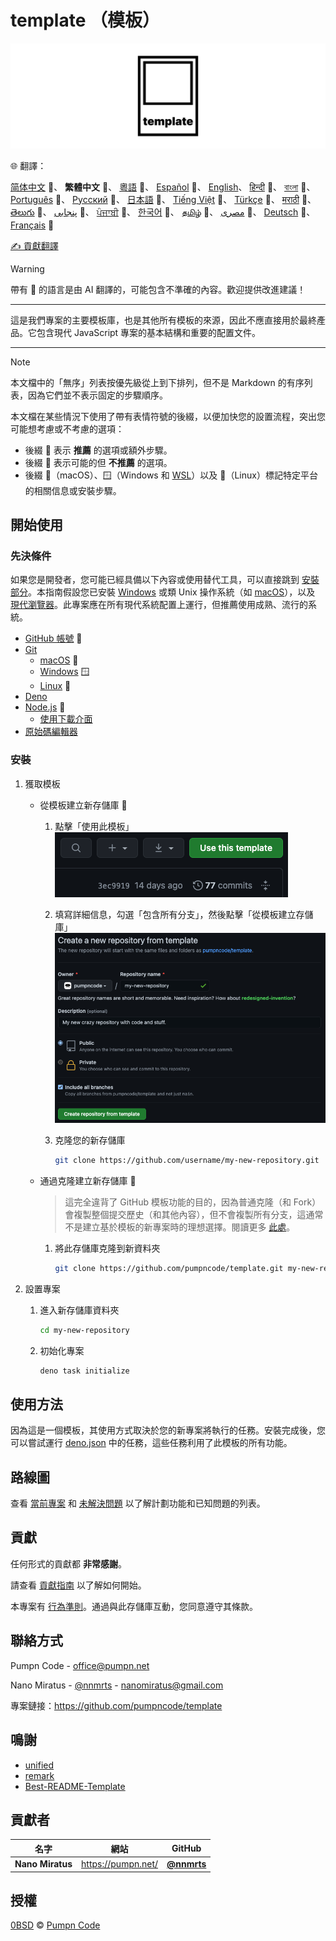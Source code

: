 # template （模板）

[![pumpncode/template 的標誌][logo-wide]][self]

🌐 翻譯：

[简体中文][readme-zh-cn] 🤖、
**繁體中文** 🤖、
[粵語][readme-zh-hk] 🤖、
[Español][readme-es] 🤖、
[English][readme-en]、
[हिन्दी][readme-hi] 🤖、
[বাংলা][readme-bn] 🤖、
[Português][readme-pt] 🤖、
[Русский][readme-ru] 🤖、
[日本語][readme-ja] 🤖、
[Tiếng Việt][readme-vi] 🤖、
[Türkçe][readme-tr] 🤖、
[मराठी][readme-mr] 🤖、
[తెలుగు][readme-te] 🤖、
[پنجابی][readme-pa-Arab] 🤖、
[ਪੰਜਾਬੀ][readme-pa] 🤖、
[한국어][readme-ko] 🤖、
[தமிழ்][readme-ta] 🤖、
[مصرى][readme-arz] 🤖、
[Deutsch][readme-de] 🤖、
[Français][readme-fr] 🤖

[✍️ 貢獻翻譯][contribute-translation]

> [!WARNING]
> 帶有 🤖 的語言是由 AI 翻譯的，可能包含不準確的內容。歡迎提供改進建議！

---

這是我們專案的主要模板庫，也是其他所有模板的來源，因此不應直接用於最終產品。它包含現代 JavaScript 專案的基本結構和重要的配置文件。

---

> [!NOTE]
> 本文檔中的「無序」列表按優先級從上到下排列，但不是 Markdown 的有序列表，因為它們並不表示固定的步驟順序。
>
> 本文檔在某些情況下使用了帶有表情符號的後綴，以便加快您的設置流程，突出您可能想考慮或不考慮的選項：
>
> - 後綴 💎 表示 **推薦** 的選項或額外步驟。
> - 後綴 🤡 表示可能的但 **不推薦** 的選項。
> - 後綴 🍎（macOS）、🪟（Windows 和 [WSL][wsl]）以及 🐧（Linux）標記特定平台的相關信息或安裝步驟。

## 開始使用

### 先決條件

如果您是開發者，您可能已經具備以下內容或使用替代工具，可以直接跳到 [安裝部分][installation]。本指南假設您已安裝 [Windows][windows] 或類 Unix 操作系統（如 [macOS][mac-os]），以及 [現代瀏覽器][browsehappy]。此專案應在所有現代系統配置上運行，但推薦使用成熟、流行的系統。

- [GitHub 帳號][github-join] 💎
- [Git][git]
	- [macOS][git-macos] 🍎
	- [Windows][git-windows] 🪟
	- [Linux][git-linux] 🐧
- [Deno][deno]
- [Node.js][node-js] 💎
	- [使用下載介面][node-js-download]
- [原始碼編輯器][source-code-editors]

### 安裝

1. 獲取模板
	- 從模板建立新存儲庫 💎
		1. 點擊「使用此模板」
			![「使用此模板」按鈕的截圖][screenshot-use-template]
		2. 填寫詳細信息，勾選「包含所有分支」，然後點擊「從模板建立存儲庫」
			![從模板建立新存儲庫介面的截圖][screenshot-create-from-template]
		3. 克隆您的新存儲庫

			```sh
			git clone https://github.com/username/my-new-repository.git
			```

	- 通過克隆建立新存儲庫 🤡
		> 這完全違背了 GitHub 模板功能的目的，因為普通克隆（和 Fork）會複製整個提交歷史（和其他內容），但不會複製所有分支，這通常不是建立基於模板的新專案時的理想選擇。閱讀更多 [此處][github-docs-template]。
		1. 將此存儲庫克隆到新資料夾

			```sh
			git clone https://github.com/pumpncode/template.git my-new-repository
			```

2. 設置專案
	1. 進入新存儲庫資料夾

		```sh
		cd my-new-repository
		```

	2. 初始化專案

		```sh
		deno task initialize
		```

## 使用方法

因為這是一個模板，其使用方式取決於您的新專案將執行的任務。安裝完成後，您可以嘗試運行 [deno.json][deno-json] 中的任務，這些任務利用了此模板的所有功能。

## 路線圖

查看 [當前專案][projects] 和 [未解決問題][issues] 以了解計劃功能和已知問題的列表。

## 貢獻

任何形式的貢獻都 **非常感謝**。

請查看 [貢獻指南][contributing] 以了解如何開始。

本專案有 [行為準則][code-of-conduct]。通過與此存儲庫互動，您同意遵守其條款。

## 聯絡方式

Pumpn Code - <office@pumpn.net>

Nano Miratus - [@nnmrts][nnmrts-github] - <nanomiratus@gmail.com>

專案鏈接：<https://github.com/pumpncode/template>

## 鳴謝

- [unified][unified]
- [remark][remark]
- [Best-README-Template][best-readme-tempplate]

## 貢獻者

| 名字 | 網站 | GitHub |
| -- | -- | -- |
| **Nano Miratus** | <https://pumpn.net/> | [**@nnmrts**][nnmrts-github] |

## 授權

[0BSD][license] © [Pumpn Code][pumpn-website]

[logo-wide]: /media/images/logo/wide.svg
[self]: https://github.com/pumpncode/template
[readme-zh-cn]: /docs/zh-CN/readme.md
[readme-zh-hk]: /docs/zh-HK/readme.md
[readme-es]: /docs/es/readme.md
[readme-en]: /readme.md
[readme-hi]: /docs/hi/readme.md
[readme-bn]: /docs/bn/readme.md
[readme-pt]: /docs/pt/readme.md
[readme-ru]: /docs/ru/readme.md
[readme-ja]: /docs/ja/readme.md
[readme-vi]: /docs/vi/readme.md
[readme-tr]: /docs/tr/readme.md
[readme-mr]: /docs/mr/readme.md
[readme-te]: /docs/te/readme.md
[readme-pa-Arab]: /docs/pa-Arab/readme.md
[readme-pa]: /docs/pa/readme.md
[readme-ko]: /docs/ko/readme.md
[readme-ta]: /docs/ta/readme.md
[readme-arz]: /docs/arz/readme.md
[readme-de]: /docs/de/readme.md
[readme-fr]: /docs/fr/readme.md
[contribute-translation]: https://github.com/pumpncode/.github/blob/main/contributing.md#translations
[wsl]: https://docs.microsoft.com/en-us/windows/wsl/about
[installation]: #安裝
[windows]: https://www.microsoft.com/windows
[mac-os]: https://www.apple.com/macos
[browsehappy]: https://browsehappy.com
[github-join]: https://github.com/join
[git]: https://git-scm.com
[git-macos]: https://git-scm.com/download/mac
[git-windows]: https://git-scm.com/download/win
[git-linux]: https://git-scm.com/download/linux
[deno]: https://deno.com
[node-js]: https://nodejs.org
[node-js-download]: https://nodejs.org/en/download
[source-code-editors]: https://en.wikipedia.org/wiki/Source-code_editor#Notable_examples
[screenshot-use-template]: /media/images/screenshots/use-template.png
[screenshot-create-from-template]: /media/images/screenshots/create-from-template.png
[github-docs-template]: https://docs.github.com/en/free-pro-team@latest/github/creating-cloning-and-archiving-repositories/creating-a-repository-from-a-template#about-repository-templates
[deno-json]: /deno.json
[projects]: https://github.com/pumpncode/template/projects
[issues]: https://github.com/pumpncode/template/issues
[contributing]: https://github.com/pumpncode/.github/contributing.md
[code-of-conduct]: https://github.com/pumpncode/.github/code-of-conduct.md
[nnmrts-github]: https://github.com/nnmrts
[unified]: https://unifiedjs.com
[remark]: https://github.com/remarkjs
[best-readme-tempplate]: https://github.com/othneildrew/Best-README-Template
[license]: /license.md
[pumpn-website]: https://pumpn.net
